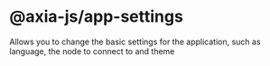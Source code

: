 # @axia-js/app-settings

Allows you to change the basic settings for the application, such as language, the node to connect to and theme
